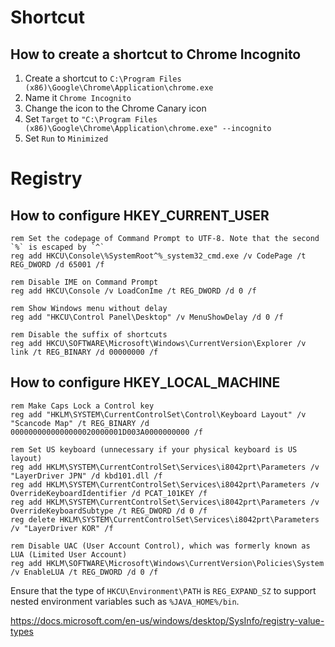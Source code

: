 # Shortcut
## How to create a shortcut to Chrome Incognito
1. Create a shortcut to `C:\Program Files (x86)\Google\Chrome\Application\chrome.exe`
2. Name it `Chrome Incognito`
3. Change the icon to the Chrome Canary icon
4. Set `Target` to `"C:\Program Files (x86)\Google\Chrome\Application\chrome.exe" --incognito`
5. Set `Run` to `Minimized`

# Registry
## How to configure HKEY_CURRENT_USER
```batch
rem Set the codepage of Command Prompt to UTF-8. Note that the second `%` is escaped by `^`
reg add HKCU\Console\%SystemRoot^%_system32_cmd.exe /v CodePage /t REG_DWORD /d 65001 /f

rem Disable IME on Command Prompt
reg add HKCU\Console /v LoadConIme /t REG_DWORD /d 0 /f

rem Show Windows menu without delay
reg add "HKCU\Control Panel\Desktop" /v MenuShowDelay /d 0 /f

rem Disable the suffix of shortcuts
reg add HKCU\SOFTWARE\Microsoft\Windows\CurrentVersion\Explorer /v link /t REG_BINARY /d 00000000 /f
```

## How to configure HKEY_LOCAL_MACHINE
```batch
rem Make Caps Lock a Control key
reg add "HKLM\SYSTEM\CurrentControlSet\Control\Keyboard Layout" /v "Scancode Map" /t REG_BINARY /d 0000000000000000020000001D003A0000000000 /f

rem Set US keyboard (unnecessary if your physical keyboard is US layout)
reg add HKLM\SYSTEM\CurrentControlSet\Services\i8042prt\Parameters /v "LayerDriver JPN" /d kbd101.dll /f
reg add HKLM\SYSTEM\CurrentControlSet\Services\i8042prt\Parameters /v OverrideKeyboardIdentifier /d PCAT_101KEY /f
reg add HKLM\SYSTEM\CurrentControlSet\Services\i8042prt\Parameters /v OverrideKeyboardSubtype /t REG_DWORD /d 0 /f
reg delete HKLM\SYSTEM\CurrentControlSet\Services\i8042prt\Parameters /v "LayerDriver KOR" /f

rem Disable UAC (User Account Control), which was formerly known as LUA (Limited User Account)
reg add HKLM\SOFTWARE\Microsoft\Windows\CurrentVersion\Policies\System /v EnableLUA /t REG_DWORD /d 0 /f
```

Ensure that the type of `HKCU\Environment\PATH` is `REG_EXPAND_SZ` to support nested environment variables such as `%JAVA_HOME%/bin`.

https://docs.microsoft.com/en-us/windows/desktop/SysInfo/registry-value-types
